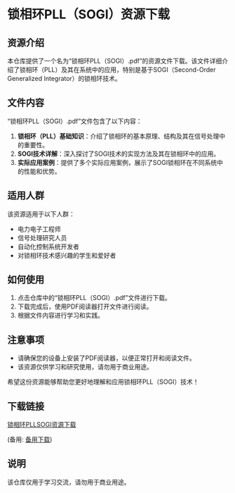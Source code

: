 # 锁相环PLL（SOGI）资源下载

## 资源介绍

本仓库提供了一个名为“锁相环PLL（SOGI）.pdf”的资源文件下载。该文件详细介绍了锁相环（PLL）及其在系统中的应用，特别是基于SOGI（Second-Order Generalized Integrator）的锁相环技术。

## 文件内容

“锁相环PLL（SOGI）.pdf”文件包含了以下内容：

1. **锁相环（PLL）基础知识**：介绍了锁相环的基本原理、结构及其在信号处理中的重要性。
2. **SOGI技术详解**：深入探讨了SOGI技术的实现方法及其在锁相环中的应用。
3. **实际应用案例**：提供了多个实际应用案例，展示了SOGI锁相环在不同系统中的性能和优势。

## 适用人群

该资源适用于以下人群：

- 电力电子工程师
- 信号处理研究人员
- 自动化控制系统开发者
- 对锁相环技术感兴趣的学生和爱好者

## 如何使用

1. 点击仓库中的“锁相环PLL（SOGI）.pdf”文件进行下载。
2. 下载完成后，使用PDF阅读器打开文件进行阅读。
3. 根据文件内容进行学习和实践。

## 注意事项

- 请确保您的设备上安装了PDF阅读器，以便正常打开和阅读文件。
- 该资源仅供学习和研究使用，请勿用于商业用途。

希望这份资源能够帮助您更好地理解和应用锁相环PLL（SOGI）技术！

## 下载链接
[锁相环PLLSOGI资源下载](https://pan.quark.cn/s/5d2be2c29e33) 

(备用: [备用下载](https://pan.baidu.com/s/18r3u2zV1SIiAg0_AMyLkOg?pwd=1234))

## 说明

该仓库仅用于学习交流，请勿用于商业用途。
